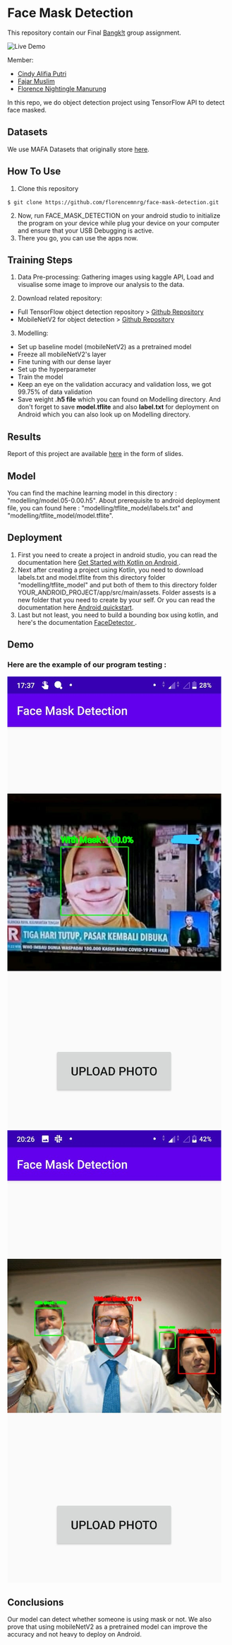 # Face Mask Detection

This repository contain our Final <a href="https://events.withgoogle.com/bangkit/">Bangk!t</a> group assignment.

![Live Demo](./SS_result/LiveDemo.gif)

Member:  
* [Cindy Alifia Putri](https://github.com/Cindyalifia)
* [Fajar Muslim](https://github.com/fajarmuslim)
* [Florence Nightingle Manurung](https://github.com/florencemnrg)

In this repo, we do object detection project using TensorFlow API to detect face masked.

## Datasets
We use MAFA Datasets that originally store <a href="https://www.kaggle.com/ashishjangra27/face-mask-12k-images-dataset"> here</a>. 

## How To Use
1. Clone this repository
```
$ git clone https://github.com/florencemnrg/face-mask-detection.git
```
2. Now, run FACE_MASK_DETECTION on your android studio to initialize the program on your device while plug your device on your computer and ensure that your USB Debugging is active. 
3. There you go, you can use the apps now.


## Training Steps
1. Data Pre-processing:
Gathering images using kaggle API,
Load and visualise some image to improve our analysis to the data.

2. Download related repository:
- Full TensorFlow object detection repository > <a href="https://github.com/tensorflow/models.git"> Github Repository</a>
- MobileNetV2 for object detection > <a href="https://github.com/tensorflow/models/tree/master/research/slim/nets/mobilenet"> Github Repository </a>

3. Modelling: 
- Set up baseline model (mobileNetV2) as a pretrained model
- Freeze all mobileNetV2's layer
- Fine tuning with our dense layer
- Set up the hyperparameter
- Train the model
- Keep an eye on the validation accuracy and validation loss, we got 99.75% of data validation
- Save weight **.h5 file** which you can found on Modelling directory. And don't forget to save **model.tflite** and also **label.txt** for deployment on Android which you can also look up on Modelling directory.

## Results
Report of this project are available <a href="https://docs.google.com/presentation/d/1f8rBsyWy0dwbNoo38KHCDV3fDdPDemTBjKcoTFNMbIk/edit?usp=sharing"> here</a> in the form of slides.

## Model
You can find the machine learning model in this directory : "modelling/model.05-0.00.h5". About prerequisite to android deployment file, you can found here : "modelling/tflite_model/labels.txt" and "modelling/tflite_model/model.tflite".

## Deployment
1. First you need to create a project in android studio, you can read the documentation here <a href="https://developer.android.com/kotlin/get-started"> Get Started with Kotlin on Android </a> . 
2. Next after creating a project using Kotlin, you need to download labels.txt and model.tflite from this directory folder "modelling/tflite_model" and put both of them to this directory folder YOUR_ANDROID_PROJECT/app/src/main/assets. Folder assests is a new folder that you need to create by your self. Or you can read the documentation here <a href="https://www.tensorflow.org/lite/guide/android"> Android quickstart</a>. 
3. Last but not least, you need to build a bounding box using kotlin, and here's the documentation <a href="https://developer.android.com/reference/android/media/FaceDetector"> FaceDetector </a>. 

## Demo
### Here are the example of our program testing :

![](./SS_result/pict4.jpg)
![](./SS_result/pict3.jpg)

## Conclusions
Our model can detect whether someone is using mask or not. We also prove that using mobileNetV2 as a pretrained model can improve the accuracy and not heavy to deploy on Android. 
